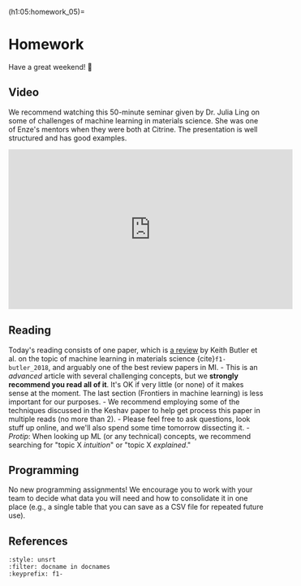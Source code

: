 (h1:05:homework_05)=
# Homework

Have a great weekend! 🌊


## Video

We recommend watching this 50-minute seminar given by Dr. Julia Ling on some of challenges of machine learning in materials science.
She was one of Enze's mentors when they were both at Citrine.
The presentation is well structured and has good examples.

<iframe width="560" height="315" src="https://www.youtube.com/embed/28Ue_jteKI4" title="YouTube video player" frameborder="0" allow="accelerometer; autoplay; clipboard-write; encrypted-media; gyroscope; picture-in-picture" allowfullscreen></iframe>


## Reading  

Today's reading consists of one paper, which is [a review](https://drive.google.com/file/d/1m908yMJb6WnSuxqlvpx_m-ey7xCblkhy/view?usp=sharing) by Keith Butler et al. on the topic of machine learning in materials science {cite}`f1-butler_2018`, and arguably one of the best review papers in MI.
    - This is an _advanced_ article with several challenging concepts, but we **strongly recommend you read all of it**.
    It's OK if very little (or none) of it makes sense at the moment.
    The last section (Frontiers in machine learning) is less important for our purposes.
    - We recommend employing some of the techniques discussed in the Keshav paper to help get process this paper in multiple reads (no more than 2).
    - Please feel free to ask questions, look stuff up online, and we'll also spend some time tomorrow dissecting it.
        - _Protip_: When looking up ML (or any technical) concepts, we recommend searching for "topic X _intuition_" or "topic X _explained_."


## Programming

No new programming assignments! 
We encourage you to work with your team to decide what data you will need and how to consolidate it in one place (e.g., a single table that you can save as a CSV file for repeated future use).



## References

```{bibliography}
:style: unsrt
:filter: docname in docnames
:keyprefix: f1-
```

